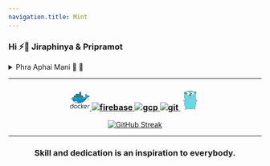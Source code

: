 ```yaml
---
navigation.title: Mint
---
```


<h3 align="left"> Hi ⚡💬 Jiraphinya & Pripramot</h3>

<p align="left">
</p>

<details>
<summary>Phra Aphai Mani 💬 🦋</summary>
<p align="center">
  <a href="#">
     <img src="@/public/bfly2.png" alt="img" 
</p>
</details>

----


<p align="center">
  <a href="#">
    <h3 align="left"> <p align="center"> <a href="https://www.docker.com/" target="_blank" rel="noreferrer"> <img   src="https://raw.githubusercontent.com/devicons/devicon/master/icons/docker/docker-original-wordmark.svg" alt="docker" width="40" height="40"/> </a> <a href="https://firebase.google.com/" target="_blank" rel="noreferrer"> <img 
src="https://www.vectorlogo.zone/logos/firebase/firebase-icon.svg" alt="firebase" width="40" height="40"/> </a> <a href="https://cloud.google.com" target="_blank" rel="noreferrer"> <img src="https://www.vectorlogo.zone/logos/google_cloud/google_cloud-icon.svg" alt="gcp" width="40" height="40"/> </a> <a href="https://git-scm.com/" target="_blank" rel="noreferrer"> <img src="https://www.vectorlogo.zone/logos/git-scm/git-scm-icon.svg" alt="git" width="40" height="40"/> </a> <a href="https://golang.org" target="_blank" rel="noreferrer"> <img src="https://raw.githubusercontent.com/devicons/devicon/master/icons/go/go-original.svg" alt="go" width="40" height="40"/> </a></h3></p>
</a>
</p>







     



<p align="center">


  
  <a href="#">
    <img src="https://streak-stats.demolab.com?user=ai-jiraphinya&theme=vue-dark&hide_border=%E0%B9%80%E0%B8%97%E0%B9%87%E0%B8%88&locale=th&mode=weekly&exclude_days=Sun%2CMon%2CTue%2CWed%2CThu%2CFri%2CSat" alt="GitHub Streak" />
  </a>
</p>

---
### <p align="center">Skill and dedication is an inspiration to everybody.






